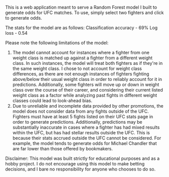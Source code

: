 This is a web application meant to serve a Random Forest model I built to generate odds for UFC matches. To use, simply select two fighters and click to generate odds.

The stats for the model are as follows:
Classification accuracy - 69%
Log loss - 0.54

Please note the following limitations of the model:
1. The model cannot account for instances where a fighter from one weight class is matched up against a fighter from a different weight class. In such instances, the
model will treat both fighters as if they're in the same weight class. I chose to not account for weight class differences, as there are not enough instances of fighters
fighting above/below their usual weight class in order to reliably account for it in predictions. Additionally, some fighters will move up or down in weight class
over the course of their career, and considering their current listed weight class as a factor while analyzing past fights in different weight classes could lead to 
look-ahead bias.
2. Due to unreliable and incomplete data provided by other promotions, the model does not consider data from any fights outside of the UFC. Fighters must have at least 5
fights listed on their UFC stats page in order to generate predictions. Additionally, predictions may be substantially inaccurate in cases where a fighter has had
mixed results within the UFC, but has had stellar results outside the UFC. This is because their stats accrued outside the UFC cannot be considered. For example, the
model tends to generate odds for Michael Chandler that are far lower than those offered by bookmakers. 

Disclaimer: This model was built strictly for educational purposes and as a hobby project. I do not encourage using this model to make betting decisions, and I bare no 
responsibility for anyone who chooses to do so.
